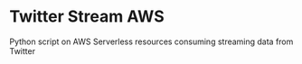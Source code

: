 # Twitter Stream AWS

Python script on AWS Serverless resources consuming streaming data from Twitter

